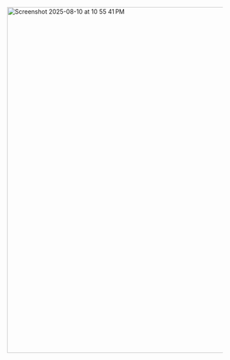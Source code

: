 <img width="1435" height="807" alt="Screenshot 2025-08-10 at 10 55 41 PM" src="https://github.com/user-attachments/assets/b98c2564-5972-4754-b120-408e20ff21ea" />
